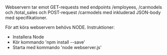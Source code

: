 Webservern tar emot GET-requests med endpoints /employees, /carmodels och /total_sales och POST-request /carmodels med inkluderad JSON-body med specifikationer.

För att köra webservern behövs NODE.
Instruktioner:
- Installera Node
- Kör kommando 'npm install --save'
- Starta med kommando 'node webserver.js'
